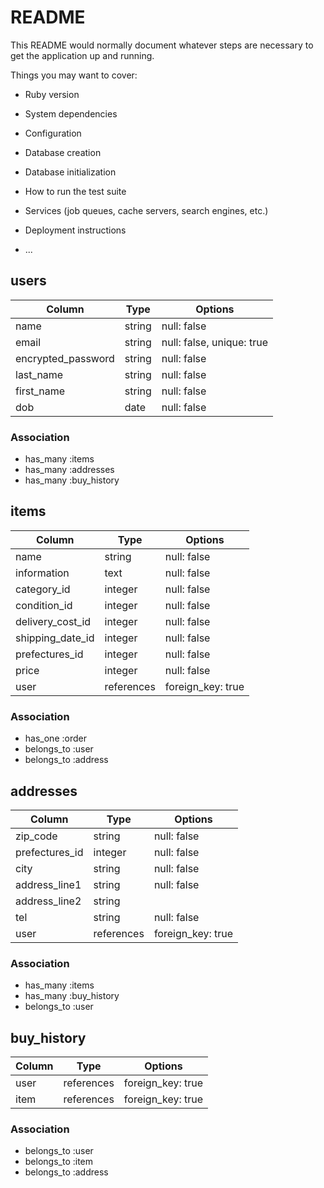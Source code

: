 # README

This README would normally document whatever steps are necessary to get the
application up and running.

Things you may want to cover:

* Ruby version

* System dependencies

* Configuration

* Database creation

* Database initialization

* How to run the test suite

* Services (job queues, cache servers, search engines, etc.)

* Deployment instructions

* ...

## users

| Column             | Type   | Options                   |
| ------------------ | ------ | ------------------------- |
| name               | string | null: false               |
| email              | string | null: false, unique: true |
| encrypted_password | string | null: false               |
| last_name          | string | null: false               |
| first_name         | string | null: false               |
| dob                | date   | null: false               |



### Association
 - has_many :items
 - has_many :addresses
 - has_many :buy_history


## items

| Column           | Type       | Options           |
| ---------------- | ---------- | ----------------- |
| name             | string     | null: false       |
| information      | text       | null: false       |
| category_id      | integer    | null: false       |
| condition_id     | integer    | null: false       |
| delivery_cost_id | integer    | null: false       |
| shipping_date_id | integer    | null: false       |
| prefectures_id   | integer    | null: false       |
| price            | integer    | null: false       |
| user             | references | foreign_key: true |



### Association
 - has_one :order
 - belongs_to :user
 - belongs_to :address


## addresses

| Column         | Type       | Options           |
| -------------- | ---------- | ----------------- |
| zip_code       | string     | null: false       |
| prefectures_id | integer    | null: false       |
| city           | string     | null: false       |
| address_line1  | string     | null: false       |
| address_line2  | string     |                   |
| tel            | string     | null: false       |
| user           | references | foreign_key: true |


### Association
 - has_many :items
 - has_many :buy_history
 - belongs_to :user



 ## buy_history

| Column | Type       | Options           |
| ------ | ---------- | ----------------- |
| user   | references | foreign_key: true |
| item   | references | foreign_key: true |


### Association
 - belongs_to :user
 - belongs_to :item
 - belongs_to :address